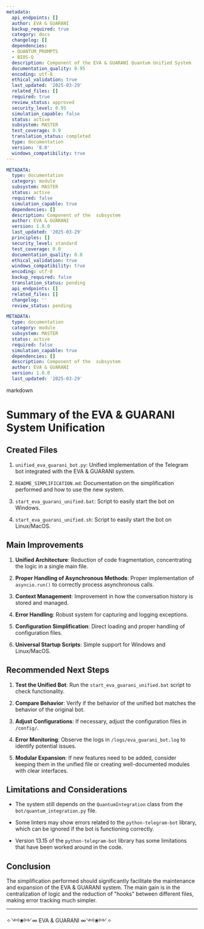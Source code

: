 ```yaml
---
metadata:
  api_endpoints: []
  author: EVA & GUARANI
  backup_required: true
  category: docs
  changelog: []
  dependencies:
  - QUANTUM_PROMPTS
  - BIOS-Q
  description: Component of the EVA & GUARANI Quantum Unified System
  documentation_quality: 0.95
  encoding: utf-8
  ethical_validation: true
  last_updated: '2025-03-29'
  related_files: []
  required: true
  review_status: approved
  security_level: 0.95
  simulation_capable: false
  status: active
  subsystem: MASTER
  test_coverage: 0.9
  translation_status: completed
  type: documentation
  version: '8.0'
  windows_compatibility: true
---
```

```yaml
METADATA:
  type: documentation
  category: module
  subsystem: MASTER
  status: active
  required: false
  simulation_capable: true
  dependencies: []
  description: Component of the  subsystem
  author: EVA & GUARANI
  version: 1.0.0
  last_updated: '2025-03-29'
  principles: []
  security_level: standard
  test_coverage: 0.0
  documentation_quality: 0.0
  ethical_validation: true
  windows_compatibility: true
  encoding: utf-8
  backup_required: false
  translation_status: pending
  api_endpoints: []
  related_files: []
  changelog: ''
  review_status: pending
```

```yaml
METADATA:
  type: documentation
  category: module
  subsystem: MASTER
  status: active
  required: false
  simulation_capable: true
  dependencies: []
  description: Component of the  subsystem
  author: EVA & GUARANI
  version: 1.0.0
  last_updated: '2025-03-29'
```

markdown
# Summary of the EVA & GUARANI System Unification



## Created Files



1. `unified_eva_guarani_bot.py`: Unified implementation of the Telegram bot integrated with the EVA & GUARANI system.

2. `README_SIMPLIFICATION.md`: Documentation on the simplification performed and how to use the new system.

3. `start_eva_guarani_unified.bat`: Script to easily start the bot on Windows.

4. `start_eva_guarani_unified.sh`: Script to easily start the bot on Linux/MacOS.



## Main Improvements



1. **Unified Architecture**: Reduction of code fragmentation, concentrating the logic in a single main file.

2. **Proper Handling of Asynchronous Methods**: Proper implementation of `asyncio.run()` to correctly process asynchronous calls.

3. **Context Management**: Improvement in how the conversation history is stored and managed.

4. **Error Handling**: Robust system for capturing and logging exceptions.

5. **Configuration Simplification**: Direct loading and proper handling of configuration files.

6. **Universal Startup Scripts**: Simple support for Windows and Linux/MacOS.



## Recommended Next Steps



1. **Test the Unified Bot**: Run the `start_eva_guarani_unified.bat` script to check functionality.

2. **Compare Behavior**: Verify if the behavior of the unified bot matches the behavior of the original bot.

3. **Adjust Configurations**: If necessary, adjust the configuration files in `/config/`.

4. **Error Monitoring**: Observe the logs in `/logs/eva_guarani_bot.log` to identify potential issues.

5. **Modular Expansion**: If new features need to be added, consider keeping them in the unified file or creating well-documented modules with clear interfaces.



## Limitations and Considerations



- The system still depends on the `QuantumIntegration` class from the `bot/quantum_integration.py` file.

- Some linters may show errors related to the `python-telegram-bot` library, which can be ignored if the bot is functioning correctly.

- Version 13.15 of the `python-telegram-bot` library has some limitations that have been worked around in the code.



## Conclusion



The simplification performed should significantly facilitate the maintenance and expansion of the EVA & GUARANI system. The main gain is in the centralization of logic and the reduction of "hooks" between different files, making error tracking much simpler.



---



✧༺❀༻∞ EVA & GUARANI ∞༺❀༻✧
